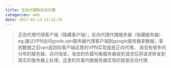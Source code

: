 ```yaml
---
title: 正向代理和反向代理
categories: web
date: 2017-01-13 11:21:31
---
```



> 正向代理代理客户端（隐藏客户端），反向代理代理服务器（隐藏服务器）  
 eg:通过VPN访问goole,vpn服务器代理客户端到google服务器拿数据，拿到数据之后vpn返回给客户端这里的VPN实现就是正向代理。  淘宝有很多的分布的服务器，访问淘宝，淘宝的负载均衡服务器收到请求后将请求转发到真实的服务器上处理，这里的负载均衡服务器实现的就是反向代理